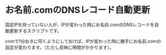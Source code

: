 # お名前.comのDNSレコード自動更新
固定IPを持っていない人が、IPが変わった時にお名前.comのDNSレコードを自動更新するスクリプトです。

cronで1分おきに叩くようにしておけば、IPが変わった時に勝手にお名前.comの設定が変わります。（ただし反映に時間がかかります）。
